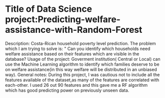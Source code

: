 # Title of Data Science project:Predicting-welfare-assistance-with-Random-Forest
Description: Costa-Rican household poverty level prediction. 
The problem which I am trying to solve is: " Can you identify which households need welfare assistance based on their features which are visible in the database?
Usage of the project: Goverment institution( Central or Local) can use the Machine Learning algorithm to identify which families deserve to be on welfare assistance(in this way welfare will be distributed in an unbiased way).
General notes: During this project, I was cautious not to include all the features available of the dataset,as many of the features are correlated with each-other. I used 26 out 90 features and this gave me a RF algorithm which has good predicting power on previously unseen data.
